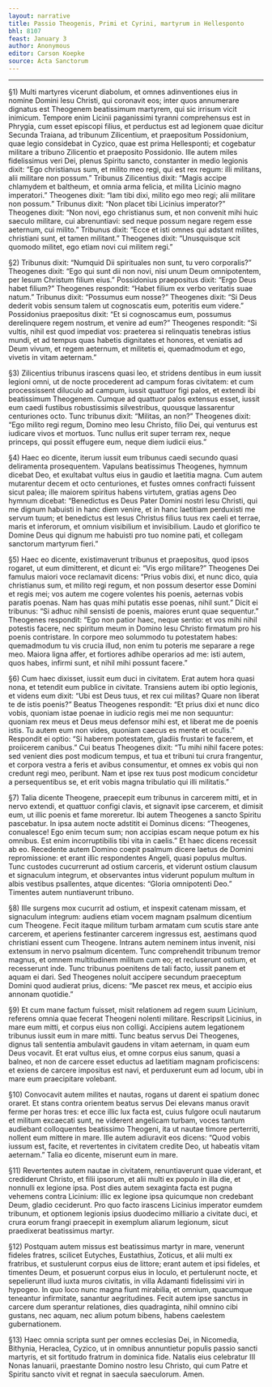 ```yaml
---
layout: narrative
title: Passio Theogenis, Primi et Cyrini, martyrum in Hellesponto
bhl: 8107
feast: January 3
author: Anonymous
editor: Carson Koepke
source: Acta Sanctorum
---
```

---

§1) Multi martyres vicerunt diabolum, et omnes adinventiones eius in nomine Domini Iesu Christi, qui coronavit eos; inter quos annumerare dignatus est Theogenem beatissimum martyrem, qui sic irrisum vicit inimicum. Tempore enim Licinii paganissimi tyranni comprehensus est in Phrygia, cum esset episcopi filius, et perductus est ad legionem quae dicitur Secunda Traiana, ad tribunum Zilicentium, et praepositum Possidonium, quae legio considebat in Cyzico, quae est prima Hellesponti; et cogebatur militare a tribuno Zilicentio et praeposito Possidonio. Ille autem miles fidelissimus veri Dei, plenus Spiritu sancto, constanter in medio legionis dixit: “Ego christianus sum, et milito meo regi, qui est rex regum: illi militans, alii militare non possum.” Tribunus Zilicentius dixit: “Magis accipe chlamydem et baltheum, et omnia arma felicia, et milita Licinio magno imperatori.” Theogenes dixit: “Iam tibi dixi, milito ego meo regi; alii militare non possum.” Tribunus dixit: “Non placet tibi Licinius imperator?” Theogenes dixit: “Non novi, ego christianus sum, et non convenit mihi huic saeculo militare, cui abrenuntiavi: sed neque possum negare regem esse aeternum, cui milito.” Tribunus dixit: “Ecce et isti omnes qui adstant milites, christiani sunt, et tamen militant.” Theogenes dixit: “Unusquisque scit quomodo militet, ego etiam novi cui militem regi.”

§2) Tribunus dixit: “Numquid Dii spirituales non sunt, tu vero corporalis?” Theogenes dixit: “Ego qui sunt dii non novi, nisi unum Deum omnipotentem, per Iesum Christum filium eius.” Possidonius praepositus dixit: “Ergo Deus habet filium?” Theogenes respondit: “Habet filium ex verbo veritatis suae natum.” Tribunus dixit: “Possumus eum nosse?” Theogenes dixit: “Si Deus dederit vobis sensum talem ut cognoscatis eum, poteritis eum videre.” Possidonius praepositus dixit: “Et si cognoscamus eum, possumus derelinquere regem nostrum, et venire ad eum?” Theogenes respondit: “Si vultis, nihil est quod impediat vos: praeterea si relinquatis tenebras istius mundi, et ad tempus quas habetis dignitates et honores, et veniatis ad Deum vivum, et regem aeternum, et militetis ei, quemadmodum et ego, vivetis in vitam aeternam.”

§3) Zilicentius tribunus irascens quasi leo, et stridens dentibus in eum iussit legioni omni, ut de nocte procederent ad campum foras civitatem: et cum processissent diluculo ad campum, iussit quattuor figi palos, et extendi ibi beatissimum Theogenem. Cumque ad quattuor palos extensus esset, iussit eum caedi fustibus robustissimis silvestribus, quousque lassarentur centuriones octo. Tunc tribunus dixit: “Militas, an non?” Theogenes dixit: “Ego milito regi regum, Domino meo Iesu Christo, filio Dei, qui venturus est iudicare vivos et mortuos. Tunc nullus erit super terram rex, neque princeps, qui possit effugere eum, neque diem iudicii eius.”

§4) Haec eo dicente, iterum iussit eum tribunus caedi secundo quasi deliramenta prosequentem. Vapulans beatissimus Theogenes, hymnum dicebat Deo, et exultabat vultus eius in gaudio et laetitia magna. Cum autem mutarentur decem et octo centuriones, et fustes omnes confracti fuissent sicut palea; ille maiorem spiritus habens virtutem, gratias agens Deo hymnum dicebat: “Benedictus es Deus Pater Domini nostri Iesu Christi, qui me dignum habuisti in hanc diem venire, et in hanc laetitiam perduxisti me servum tuum; et benedictus est Iesus Christus filius tuus rex caeli et terrae, maris et inferorum, et omnium visibilium et invisibilium. Laudo et glorifico te Domine Deus qui dignum me habuisti pro tuo nomine pati, et collegam sanctorum martyrum fieri.”

§5) Haec eo dicente, existimaverunt tribunus et praepositus, quod ipsos rogaret, ut eum dimitterent, et dicunt ei: “Vis ergo militare?” Theogenes Dei famulus maiori voce reclamavit dicens: “Prius vobis dixi, et nunc dico, quia christianus sum, et milito regi regum, et non possum desertor esse Domini et regis mei; vos autem me cogere volentes his poenis, aeternas vobis paratis poenas. Nam has quas mihi putatis esse poenas, nihil sunt.” Dicit ei tribunus: “Si adhuc nihil sensisti de poenis, maiores erunt quae sequentur.” Theogenes respondit: “Ego non patior haec, neque sentio: et vos mihi nihil potestis facere, nec spiritum meum in Domino Iesu Christo firmatum pro his poenis contristare. In corpore meo solummodo tu potestatem habes: quemadmodum tu vis crucia illud, non enim tu poteris me separare a rege meo. Maiora ligna affer, et fortiores adhibe operarios ad me: isti autem, quos habes, infirmi sunt, et nihil mihi possunt facere.”

§6) Cum haec dixisset, iussit eum duci in civitatem. Erat autem hora quasi nona, et tetendit eum publice in civitate. Transiens autem ibi optio legionis, et videns eum dixit: “Ubi est Deus tuus, et rex cui militas? Quare non liberat te de istis poenis?” Beatus Theogenes respondit: “Et prius dixi et nunc dico vobis, quoniam istae poenae in iudicio regis mei me non sequuntur: quoniam rex meus et Deus meus defensor mihi est, et liberat me de poenis istis. Tu autem eum non vides, quoniam caecus es mente et oculis.” Respondit ei optio: “Si haberem potestatem, gladiis frustari te facerem, et proiicerem canibus.” Cui beatus Theogenes dixit: “Tu mihi nihil facere potes: sed venient dies post modicum tempus, et tua et tribuni tui crura frangentur, et corpora vestra a feris et avibus consumentur, et omnes ex vobis qui non credunt regi meo, peribunt. Nam et ipse rex tuus post modicum concidetur a persequentibus se, et erit vobis magna tribulatio qui illi militatis.”

§7) Talia dicente Theogene, praecepit eum tribunus in carcerem mitti, et in nervo extendi, et quattuor configi clavis, et signavit ipse carcerem, et dimisit eum, ut illic poenis et fame moreretur. Ibi autem Theogenes a sancto Spiritu pascebatur. In ipsa autem nocte adstitit ei Dominus dicens: “Theogenes, conualesce! Ego enim tecum sum; non accipias escam neque potum ex his omnibus. Est enim incorruptibilis tibi vita in caelis.” Et haec dicens recessit ab eo. Recedente autem Domino coepit psalmum dicere laetus de Domini repromissione: et erant illic respondentes Angeli, quasi populus multus. Tunc custodes cucurrerunt ad ostium carceris, et viderunt ostium clausum et signaculum integrum, et observantes intus viderunt populum multum in albis vestibus psallentes, atque dicentes: “Gloria omnipotenti Deo.” Timentes autem nuntiaverunt tribuno.

§8) Ille surgens mox cucurrit ad ostium, et inspexit catenam missam, et signaculum integrum: audiens etiam vocem magnam psalmum dicentium cum Theogene. Fecit itaque militum turbam armatam cum scutis stare ante carcerem, et aperiens festinanter carcerem ingressus est, aestimans quod christiani essent cum Theogene. Intrans autem neminem intus invenit, nisi extensum in nervo psalmum dicentem. Tunc comprehendit tribunum tremor magnus, et omnem multitudinem militum cum eo; et recluserunt ostium, et recesserunt inde. Tunc tribunus poenitens de tali facto, iussit panem et aquam ei dari. Sed Theogenes noluit accipere secundum praeceptum Domini quod audierat prius, dicens: “Me pascet rex meus, et accipio eius annonam quotidie.”

§9) Et cum mane factum fuisset, misit relationem ad regem suum Licinium, referens omnia quae fecerat Theogeni nolenti militare. Rescripsit Licinius, in mare eum mitti, et corpus eius non colligi. Accipiens autem legationem tribunus iussit eum in mare mitti. Tunc beatus servus Dei Theogenes, dignus tali sententia ambulavit gaudens in vitam aeternam, in quam eum Deus vocavit. Et erat vultus eius, et omne corpus eius sanum, quasi a balneo, et non de carcere esset eductus ad laetitiam magnam proficiscens: et exiens de carcere impositus est navi, et perduxerunt eum ad locum, ubi in mare eum praecipitare volebant.

§10) Convocavit autem milites et nautas, rogans ut darent ei spatium donec oraret. Et stans contra orientem beatus servus Dei elevans manus oravit ferme per horas tres: et ecce illic lux facta est, cuius fulgore oculi nautarum et militum excaecati sunt, ne viderent angelicam turbam, voces tantum audiebant colloquentes beatissimo Theogeni, ita ut nautae timore perterriti, nollent eum mittere in mare. Ille autem adiuravit eos dicens: “Quod vobis iussum est, facite, et revertentes in civitatem credite Deo, ut habeatis vitam aeternam.” Talia eo dicente, miserunt eum in mare.

§11) Revertentes autem nautae in civitatem, renuntiaverunt quae viderant, et crediderunt Christo, et filii ipsorum, et alii multi ex populo in illa die, et nonnulli ex legione ipsa. Post dies autem sexaginta facta est pugna vehemens contra Licinium: illic ex legione ipsa quicumque non credebant Deum, gladio ceciderunt. Pro quo facto irascens Licinius imperator eumdem tribunum, et optionem legionis ipsius duodecimo milliario a civitate duci, et crura eorum frangi praecepit in exemplum aliarum legionum, sicut praedixerat beatissimus martyr.

§12) Postquam autem missus est beatissimus martyr in mare, venerunt fideles fratres, scilicet Eutyches, Eustathius, Zoticus, et alii multi ex fratribus, et sustulerunt corpus eius de littore; erant autem et ipsi fideles, et timentes Deum, et posuerunt corpus eius in loculo, et pertulerunt nocte, et sepelierunt illud iuxta muros civitatis, in villa Adamanti fidelissimi viri in hypogeo. In quo loco nunc magna fiunt mirabilia, et omnium, quacumque teneantur infirmitate, sanantur aegritudines. Fecit autem ipse sanctus in carcere dum sperantur relationes, dies quadraginta, nihil omnino cibi gustans, nec aquam, nec alium potum bibens, habens caelestem gubernationem.

§13) Haec omnia scripta sunt per omnes ecclesias Dei, in Nicomedia, Bithynia, Heraclea, Cyzico, ut in omnibus annuntietur populis passio sancti martyris, et sit fortitudo fratrum in dominica fide. Natalis eius celebratur III Nonas Ianuarii, praestante Domino nostro Iesu Christo, qui cum Patre et Spiritu sancto vivit et regnat in saecula saeculorum. Amen.
